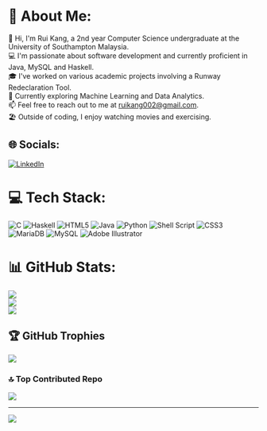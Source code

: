 # 💫 About Me:
👋 Hi, I'm Rui Kang, a 2nd year Computer Science undergraduate at the University of Southampton Malaysia.<br>💻 I'm passionate about software development and currently proficient in Java, MySQL and Haskell.<br>🎓 I've worked on various academic projects involving a Runway Redeclaration Tool.<br>🔬 Currently exploring Machine Learning and Data Analytics.<br>📫 Feel free to reach out to me at ruikang002@gmail.com.<br>🏖️ Outside of coding, I enjoy watching movies and exercising.


## 🌐 Socials:
[![LinkedIn](https://img.shields.io/badge/LinkedIn-%230077B5.svg?logo=linkedin&logoColor=white)](https://linkedin.com/in/heng-rui-kang) 

# 💻 Tech Stack:
![C](https://img.shields.io/badge/c-%2300599C.svg?style=for-the-badge&logo=c&logoColor=white) ![Haskell](https://img.shields.io/badge/Haskell-5e5086?style=for-the-badge&logo=haskell&logoColor=white) ![HTML5](https://img.shields.io/badge/html5-%23E34F26.svg?style=for-the-badge&logo=html5&logoColor=white) ![Java](https://img.shields.io/badge/java-%23ED8B00.svg?style=for-the-badge&logo=java&logoColor=white) ![Python](https://img.shields.io/badge/python-3670A0?style=for-the-badge&logo=python&logoColor=ffdd54) ![Shell Script](https://img.shields.io/badge/shell_script-%23121011.svg?style=for-the-badge&logo=gnu-bash&logoColor=white) ![CSS3](https://img.shields.io/badge/css3-%231572B6.svg?style=for-the-badge&logo=css3&logoColor=white) ![MariaDB](https://img.shields.io/badge/MariaDB-003545?style=for-the-badge&logo=mariadb&logoColor=white) ![MySQL](https://img.shields.io/badge/mysql-%2300f.svg?style=for-the-badge&logo=mysql&logoColor=white) ![Adobe Illustrator](https://img.shields.io/badge/adobeillustrator-%23FF9A00.svg?style=for-the-badge&logo=adobeillustrator&logoColor=white)
# 📊 GitHub Stats:
![](https://github-readme-stats.vercel.app/api?username=Ruitherli&theme=dracula&hide_border=false&include_all_commits=false&count_private=false)<br/>
![](https://github-readme-streak-stats.herokuapp.com/?user=Ruitherli&theme=dracula&hide_border=false)<br/>
![](https://github-readme-stats.vercel.app/api/top-langs/?username=Ruitherli&theme=dracula&hide_border=false&include_all_commits=false&count_private=false&layout=compact)

## 🏆 GitHub Trophies
![](https://github-profile-trophy.vercel.app/?username=Ruitherli&theme=dracula&no-frame=false&no-bg=true&margin-w=4)

### 🔝 Top Contributed Repo
![](https://github-contributor-stats.vercel.app/api?username=Ruitherli&limit=5&theme=dracula&combine_all_yearly_contributions=true)

---
[![](https://visitcount.itsvg.in/api?id=Ruitherli&icon=5&color=12)](https://visitcount.itsvg.in)

<!-- Proudly created with GPRM ( https://gprm.itsvg.in ) -->
